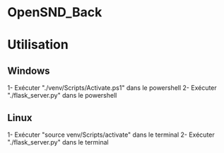 # OpenSND_Back


# Utilisation
## Windows
1- Exécuter "./venv/Scripts/Activate.ps1" dans le powershell
2- Exécuter "./flask_server.py" dans le powershell

## Linux
1- Exécuter "source venv/Scripts/activate" dans le terminal
2- Exécuter "./flask_server.py" dans le terminal
